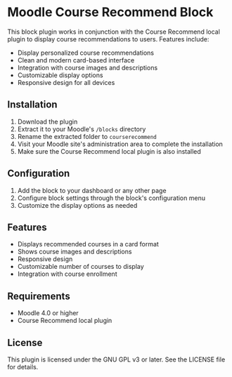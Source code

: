 # Moodle Course Recommend Block

This block plugin works in conjunction with the Course Recommend local plugin to display course recommendations to users. Features include:

- Display personalized course recommendations
- Clean and modern card-based interface
- Integration with course images and descriptions
- Customizable display options
- Responsive design for all devices

## Installation

1. Download the plugin
2. Extract it to your Moodle's `/blocks` directory
3. Rename the extracted folder to `courserecommend`
4. Visit your Moodle site's administration area to complete the installation
5. Make sure the Course Recommend local plugin is also installed

## Configuration

1. Add the block to your dashboard or any other page
2. Configure block settings through the block's configuration menu
3. Customize the display options as needed

## Features

- Displays recommended courses in a card format
- Shows course images and descriptions
- Responsive design
- Customizable number of courses to display
- Integration with course enrollment

## Requirements

- Moodle 4.0 or higher
- Course Recommend local plugin

## License

This plugin is licensed under the GNU GPL v3 or later. See the LICENSE file for details.
